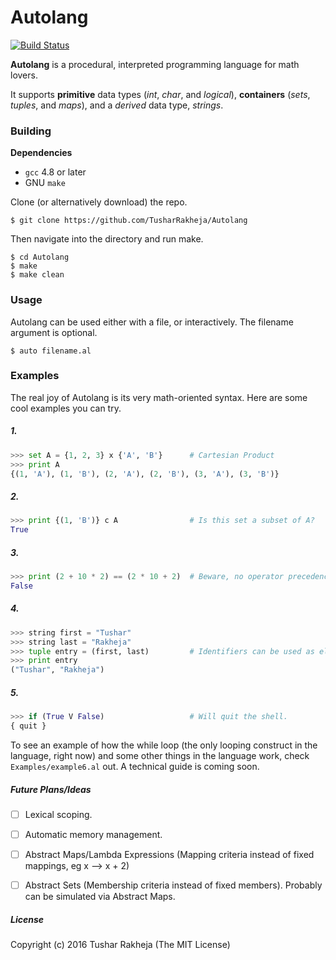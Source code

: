 # Autolang 
[![Build Status](https://travis-ci.org/TusharRakheja/Autolang.svg?branch=master)](https://travis-ci.org/TusharRakheja/Autolang)

**Autolang** is a procedural, interpreted programming language for math lovers.

It supports **primitive** data types (_int_, _char_, and _logical_), **containers** (*sets*, *tuples*, and *maps*), and a *derived* data type, *strings*. 

### Building

**Dependencies**

 - `gcc` 4.8 or later
 - GNU `make`

Clone (or alternatively download) the repo.
```
$ git clone https://github.com/TusharRakheja/Autolang
```
Then navigate into the directory and run make.
```
$ cd Autolang
$ make
$ make clean
```

### Usage

Autolang can be used either with a file, or interactively. The filename argument is optional.


`$ auto filename.al`

### Examples

The real joy of Autolang is its very math-oriented syntax. Here are some cool examples you can try. 

##### 1.
```python
>>> set A = {1, 2, 3} x {'A', 'B'}      # Cartesian Product
>>> print A
{(1, 'A'), (1, 'B'), (2, 'A'), (2, 'B'), (3, 'A'), (3, 'B')} 
```

##### 2. 
```python
>>> print {(1, 'B')} c A                # Is this set a subset of A?
True
```

##### 3.
```python
>>> print (2 + 10 * 2) == (2 * 10 + 2)  # Beware, no operator precedence!
False
```

##### 4.
```python
>>> string first = "Tushar"
>>> string last = "Rakheja"
>>> tuple entry = (first, last)         # Identifiers can be used as elements.
>>> print entry
("Tushar", "Rakheja")
```

##### 5.
```python
>>> if (True V False)                   # Will quit the shell.
{ quit }
```

To see an example of how the while loop (the only looping construct in the language, right now) and some other things in the language work, check `Examples/example6.al` out. A technical guide is coming soon.

##### Future Plans/Ideas

 * [ ] Lexical scoping.
 
 * [ ] Automatic memory management.
 
 * [ ] Abstract Maps/Lambda Expressions (Mapping criteria instead of fixed mappings, eg x --> x + 2)

 * [ ] Abstract Sets (Membership criteria instead of fixed members). Probably can be simulated via Abstract Maps.
 

##### License

Copyright (c) 2016 Tushar Rakheja (The MIT License)